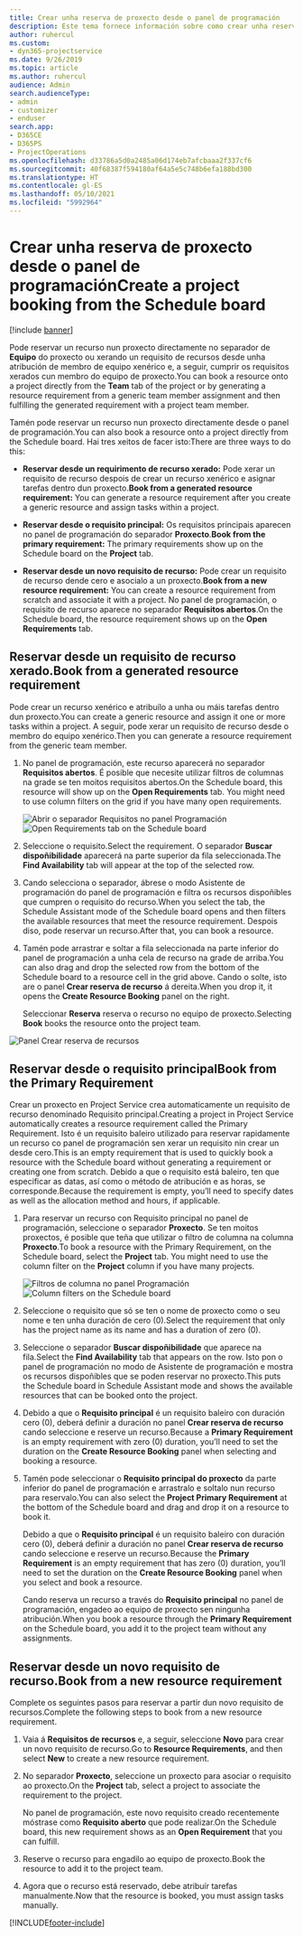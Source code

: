 ```yaml
---
title: Crear unha reserva de proxecto desde o panel de programación
description: Este tema fornece información sobre como crear unha reserva de proxecto desde o panel de programación.
author: ruhercul
ms.custom:
- dyn365-projectservice
ms.date: 9/26/2019
ms.topic: article
ms.author: ruhercul
audience: Admin
search.audienceType:
- admin
- customizer
- enduser
search.app:
- D365CE
- D365PS
- ProjectOperations
ms.openlocfilehash: d33786a5d0a2485a06d174eb7afcbaaa2f337cf6
ms.sourcegitcommit: 40f68387f594180af64a5e5c748b6efa188bd300
ms.translationtype: HT
ms.contentlocale: gl-ES
ms.lasthandoff: 05/10/2021
ms.locfileid: "5992964"
---
```

# <a name="create-a-project-booking-from-the-schedule-board"></a><span data-ttu-id="e4182-103">Crear unha reserva de proxecto desde o panel de programación</span><span class="sxs-lookup"><span data-stu-id="e4182-103">Create a project booking from the Schedule board</span></span>

[!include [banner](../includes/psa-now-project-operations.md)]

<span data-ttu-id="e4182-104">Pode reservar un recurso nun proxecto directamente no separador de **Equipo** do proxecto ou xerando un requisito de recursos desde unha atribución de membro de equipo xenérico e, a seguir, cumprir os requisitos xerados cun membro do equipo de proxecto.</span><span class="sxs-lookup"><span data-stu-id="e4182-104">You can book a resource onto a project directly from the **Team** tab of the project or by generating a resource requirement from a generic team member assignment and then fulfilling the generated requirement with a project team member.</span></span>

<span data-ttu-id="e4182-105">Tamén pode reservar un recurso nun proxecto directamente desde o panel de programación.</span><span class="sxs-lookup"><span data-stu-id="e4182-105">You can also book a resource onto a project directly from the Schedule board.</span></span> <span data-ttu-id="e4182-106">Hai tres xeitos de facer isto:</span><span class="sxs-lookup"><span data-stu-id="e4182-106">There are three ways to do this:</span></span>

- <span data-ttu-id="e4182-107">**Reservar desde un requirimento de recurso xerado:** Pode xerar un requisito de recurso despois de crear un recurso xenérico e asignar tarefas dentro dun proxecto.</span><span class="sxs-lookup"><span data-stu-id="e4182-107">**Book from a generated resource requirement:** You can generate a resource requirement after you create a generic resource and assign tasks within a project.</span></span>

- <span data-ttu-id="e4182-108">**Reservar desde o requisito principal:** Os requisitos principais aparecen no panel de programación do separador **Proxecto**.</span><span class="sxs-lookup"><span data-stu-id="e4182-108">**Book from the primary requirement:** The primary requirements show up on the Schedule board on the **Project** tab.</span></span> 

- <span data-ttu-id="e4182-109">**Reservar desde un novo requisito de recurso:** Pode crear un requisito de recurso dende cero e asocialo a un proxecto.</span><span class="sxs-lookup"><span data-stu-id="e4182-109">**Book from a new resource requirement:** You can create a resource requirement from scratch and associate it with a project.</span></span> <span data-ttu-id="e4182-110">No panel de programación, o requisito de recurso aparece no separador **Requisitos abertos**.</span><span class="sxs-lookup"><span data-stu-id="e4182-110">On the Schedule board, the resource requirement shows up on the **Open Requirements** tab.</span></span>

## <a name="book-from-a-generated-resource-requirement"></a><span data-ttu-id="e4182-111">Reservar desde un requisito de recurso xerado.</span><span class="sxs-lookup"><span data-stu-id="e4182-111">Book from a generated resource requirement</span></span>

<span data-ttu-id="e4182-112">Pode crear un recurso xenérico e atribuílo a unha ou máis tarefas dentro dun proxecto.</span><span class="sxs-lookup"><span data-stu-id="e4182-112">You can create a generic resource and assign it one or more tasks within a project.</span></span> <span data-ttu-id="e4182-113">A seguir, pode xerar un requisito de recurso desde o membro do equipo xenérico.</span><span class="sxs-lookup"><span data-stu-id="e4182-113">Then you can generate a resource requirement from the generic team member.</span></span> 

1.  <span data-ttu-id="e4182-114">No panel de programación, este recurso aparecerá no separador **Requisitos abertos**. É posible que necesite utilizar filtros de columnas na grade se ten moitos requisitos abertos.</span><span class="sxs-lookup"><span data-stu-id="e4182-114">On the Schedule board, this resource will show up on the **Open Requirements** tab. You might need to use column filters on the grid if you have many open requirements.</span></span> 

    <span data-ttu-id="e4182-115">![Abrir o separador Requisitos no panel Programación](media/FAQ-Project-Booking-Schedule-Board-1.png "Captura da táboa de reservas e atribucións")</span><span class="sxs-lookup"><span data-stu-id="e4182-115">![Open Requirements tab on the Schedule board](media/FAQ-Project-Booking-Schedule-Board-1.png "Screenshot of bookings and assignments table")</span></span>

2. <span data-ttu-id="e4182-116">Seleccione o requisito.</span><span class="sxs-lookup"><span data-stu-id="e4182-116">Select the requirement.</span></span> <span data-ttu-id="e4182-117">O separador **Buscar dispoñibilidade** aparecerá na parte superior da fila seleccionada.</span><span class="sxs-lookup"><span data-stu-id="e4182-117">The **Find Availability** tab will appear at the top of the selected row.</span></span>
 
3. <span data-ttu-id="e4182-118">Cando selecciona o separador, ábrese o modo Asistente de programación do panel de programación e filtra os recursos dispoñibles que cumpren o requisito do recurso.</span><span class="sxs-lookup"><span data-stu-id="e4182-118">When you select the tab, the Schedule Assistant mode of the Schedule board opens and then filters the available resources that meet the resource requirement.</span></span> <span data-ttu-id="e4182-119">Despois diso, pode reservar un recurso.</span><span class="sxs-lookup"><span data-stu-id="e4182-119">After that, you can book a resource.</span></span>

4. <span data-ttu-id="e4182-120">Tamén pode arrastrar e soltar a fila seleccionada na parte inferior do panel de programación a unha cela de recurso na grade de arriba.</span><span class="sxs-lookup"><span data-stu-id="e4182-120">You can also drag and drop the selected row from the bottom of the Schedule board to a resource cell in the grid above.</span></span> <span data-ttu-id="e4182-121">Cando o solte, isto are o panel **Crear reserva de recurso** á dereita.</span><span class="sxs-lookup"><span data-stu-id="e4182-121">When you drop it, it opens the **Create Resource Booking** panel on the right.</span></span>

    <span data-ttu-id="e4182-122">Seleccionar **Reserva** reserva o recurso no equipo de proxecto.</span><span class="sxs-lookup"><span data-stu-id="e4182-122">Selecting **Book** books the resource onto the project team.</span></span>

![Panel Crear reserva de recursos](media/FAQ-Project-Booking-Schedule-Board-6.png "")
 

## <a name="book-from-the-primary-requirement"></a><span data-ttu-id="e4182-124">Reservar desde o requisito principal</span><span class="sxs-lookup"><span data-stu-id="e4182-124">Book from the Primary Requirement</span></span>

<span data-ttu-id="e4182-125">Crear un proxecto en Project Service crea automaticamente un requisito de recurso denominado Requisito principal.</span><span class="sxs-lookup"><span data-stu-id="e4182-125">Creating a project in Project Service automatically creates a resource requirement called the Primary Requirement.</span></span> <span data-ttu-id="e4182-126">Isto é un requisito baleiro utilizado para reservar rapidamente un recurso co panel de programación sen xerar un requisito nin crear un desde cero.</span><span class="sxs-lookup"><span data-stu-id="e4182-126">This is an empty requirement that is used to quickly book a resource with the Schedule board without generating a requirement or creating one from scratch.</span></span> <span data-ttu-id="e4182-127">Debido a que o requisito está baleiro, ten que especificar as datas, así como o método de atribución e as horas, se corresponde.</span><span class="sxs-lookup"><span data-stu-id="e4182-127">Because the requirement is empty, you’ll need to specify dates as well as the allocation method and hours, if applicable.</span></span> 

1. <span data-ttu-id="e4182-128">Para reservar un recurso con Requisito principal no panel de programación, seleccione o separador **Proxecto**. Se ten moitos proxectos, é posible que teña que utilizar o filtro de columna na columna **Proxecto**.</span><span class="sxs-lookup"><span data-stu-id="e4182-128">To book a resource with the Primary Requirement, on the Schedule board, select the **Project** tab. You might need to use the column filter on the **Project** column if you have many projects.</span></span>

   <span data-ttu-id="e4182-129">![Filtros de columna no panel Programación](media/FAQ-Project-Booking-Schedule-Board-2.png "Captura da táboa de reservas e atribucións")</span><span class="sxs-lookup"><span data-stu-id="e4182-129">![Column filters on the Schedule board](media/FAQ-Project-Booking-Schedule-Board-2.png "Screenshot of bookings and assignments table")</span></span>

2. <span data-ttu-id="e4182-130">Seleccione o requisito que só se ten o nome de proxecto como o seu nome e ten unha duración de cero (0).</span><span class="sxs-lookup"><span data-stu-id="e4182-130">Select the requirement that only has the project name as its name and has a duration of zero (0).</span></span>

3. <span data-ttu-id="e4182-131">Seleccione o separador **Buscar dispoñibilidade** que aparece na fila.</span><span class="sxs-lookup"><span data-stu-id="e4182-131">Select the **Find Availability** tab that appears on the row.</span></span> <span data-ttu-id="e4182-132">Isto pon o panel de programación no modo de Asistente de programación e mostra os recursos dispoñibles que se poden reservar no proxecto.</span><span class="sxs-lookup"><span data-stu-id="e4182-132">This puts the Schedule board in Schedule Assistant mode and shows the available resources that can be booked onto the project.</span></span>

4. <span data-ttu-id="e4182-133">Debido a que o **Requisito principal** é un requisito baleiro con duración cero (0), deberá definir a duración no panel **Crear reserva de recurso** cando seleccione e reserve un recurso.</span><span class="sxs-lookup"><span data-stu-id="e4182-133">Because a **Primary Requirement** is an empty requirement with zero (0) duration, you’ll need to set the duration on the **Create Resource Booking** panel when selecting and booking a resource.</span></span>

5. <span data-ttu-id="e4182-134">Tamén pode seleccionar o **Requisito principal do proxecto** da parte inferior do panel de programación e arrastralo e soltalo nun recurso para reservalo.</span><span class="sxs-lookup"><span data-stu-id="e4182-134">You can also select the **Project Primary Requirement** at the bottom of the Schedule board and drag and drop it on a resource to book it.</span></span>
 
    <span data-ttu-id="e4182-135">Debido a que o **Requisito principal** é un requisito baleiro con duración cero (0), deberá definir a duración no panel **Crear reserva de recurso** cando seleccione e reserve un recurso.</span><span class="sxs-lookup"><span data-stu-id="e4182-135">Because the **Primary Requirement** is an empty requirement that has zero (0) duration, you’ll need to set the duration on the **Create Resource Booking** panel when you select and book a resource.</span></span>
 
    <span data-ttu-id="e4182-136">Cando reserva un recurso a través do **Requisito principal** no panel de programación, engadeo ao equipo de proxecto sen ningunha atribución.</span><span class="sxs-lookup"><span data-stu-id="e4182-136">When you book a resource through the **Primary Requirement** on the Schedule board, you add it to the project team without any assignments.</span></span>
 
## <a name="book-from-a-new-resource-requirement"></a><span data-ttu-id="e4182-137">Reservar desde un novo requisito de recurso.</span><span class="sxs-lookup"><span data-stu-id="e4182-137">Book from a new resource requirement</span></span>
<span data-ttu-id="e4182-138">Complete os seguintes pasos para reservar a partir dun novo requisito de recursos.</span><span class="sxs-lookup"><span data-stu-id="e4182-138">Complete the following steps to book from a new resource requirement.</span></span> 

1. <span data-ttu-id="e4182-139">Vaia á **Requisitos de recursos** e, a seguir, seleccione **Novo** para crear un novo requisito de recurso.</span><span class="sxs-lookup"><span data-stu-id="e4182-139">Go to **Resource Requirements**, and then select **New** to create a new resource requirement.</span></span>

2. <span data-ttu-id="e4182-140">No separador **Proxecto**, seleccione un proxecto para asociar o requisito ao proxecto.</span><span class="sxs-lookup"><span data-stu-id="e4182-140">On the **Project** tab, select a project to associate the requirement to the project.</span></span>
 
    <span data-ttu-id="e4182-141">No panel de programación, este novo requisito creado recentemente móstrase como **Requisito aberto** que pode realizar.</span><span class="sxs-lookup"><span data-stu-id="e4182-141">On the Schedule board, this new requirement shows as an **Open Requirement** that you can fulfill.</span></span>

3. <span data-ttu-id="e4182-142">Reserve o recurso para engadilo ao equipo de proxecto.</span><span class="sxs-lookup"><span data-stu-id="e4182-142">Book the resource to add it to the project team.</span></span>

4. <span data-ttu-id="e4182-143">Agora que o recurso está reservado, debe atribuír tarefas manualmente.</span><span class="sxs-lookup"><span data-stu-id="e4182-143">Now that the resource is booked, you must assign tasks manually.</span></span>



[!INCLUDE[footer-include](../includes/footer-banner.md)]